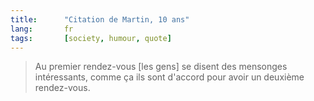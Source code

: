 ```yaml
---
title:      "Citation de Martin, 10 ans"
lang:       fr
tags:       [society, humour, quote]
---
```


> Au premier rendez-vous [les gens] se disent des mensonges intéressants, comme ça ils sont d'accord pour avoir un deuxième rendez-vous.
